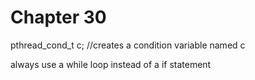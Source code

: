# Chapter 30
pthread_cond_t c; //creates a condition variable named c

always use a while loop instead of a if statement